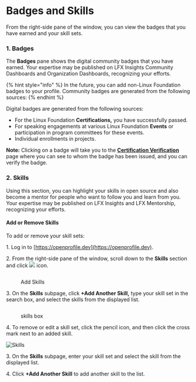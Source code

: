 # Badges and Skills

From the right-side pane of the window, you can view the badges that you have earned and your skill sets.

### 1. Badges

The **Badges** pane shows the digital community badges that you have earned. Your expertise may be published on LFX Insights Community Dashboards and Organization Dashboards, recognizing your efforts.

{% hint style="info" %}
In the future, you can add non-Linux Foundation badges to your profile. Community badges are generated from the following sources:
{% endhint %}

Digital badges are generated from the following sources:

* For the Linux Foundation **Certifications,** you have successfully passed.
* For speaking engagements at various Linux Foundation **Events** or participation in program committees for these events.
* Individual enrollments in projects.

**Note:** Clicking on a badge will take you to the [**Certification Verification**](https://www.credly.com/badges/a688e524-a51d-4ac3-a3d3-7a1b616a8149) page where you can see to whom the badge has been issued, and you can verify the badge.

### 2. Skills

Using this section, you can highlight your skills in open source and also become a mentor for people who want to follow you and learn from you. Your expertise may be published on LFX Insights and LFX Mentorship, recognizing your efforts.

#### Add or Remove Skills

To add or remove your skill sets:

1\. Log in to [https://openprofile.dev](https://openprofile.dev).

2\. From the right-side pane of the window, scroll down to the **Skills** section and click ![](<../../../.gitbook/assets/image (88).png>) icon.

<figure><img src="../../../.gitbook/assets/skills (1).PNG" alt=""><figcaption><p>Add Skills</p></figcaption></figure>

3\. On the **Skills** subpage, click **+Add Another Skill,** type your skill set in the search box, and select the skills from the displayed list.

<figure><img src="../../../.gitbook/assets/current skills.PNG" alt=""><figcaption><p>skills  box</p></figcaption></figure>

4\. To remove or edit a skill set, click the pencil icon, and then click the cross mark next to an added skill.

![Skills](../../../.gitbook/assets/2023-09-13\_21h05\_48.png)

3\. On the **Skills** subpage, enter your skill set and select the skill from the displayed list.

4\. Click **+Add Another Skill** to add another skill to the list.
